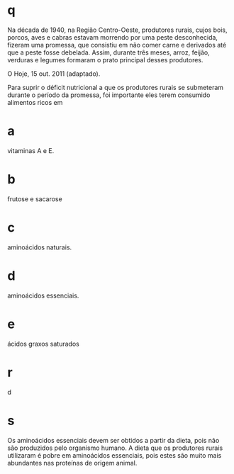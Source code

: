 # q
Na década de 1940, na Região Centro-Oeste, produtores rurais, cujos bois, porcos, aves e cabras estavam morrendo por uma peste desconhecida, fizeram uma promessa, que consistiu em não comer carne e derivados até que a peste fosse debelada. Assim, durante três meses, arroz, feijão, verduras e legumes formaram o prato principal desses produtores.

O Hoje, 15 out. 2011 (adaptado).

Para suprir o déficit nutricional a que os produtores rurais se submeteram durante o período da promessa, foi importante eles terem consumido alimentos ricos em

# a
vitaminas A e E.

# b
frutose e sacarose

# c
aminoácidos naturais.

# d
aminoácidos essenciais.

# e
ácidos graxos saturados

# r
d

# s
Os aminoácidos essenciais devem ser obtidos a partir da dieta, pois não são produzidos pelo organismo humano. A dieta que os produtores rurais utilizaram é pobre em aminoácidos essenciais, pois estes são muito mais abundantes nas proteínas de origem animal.
